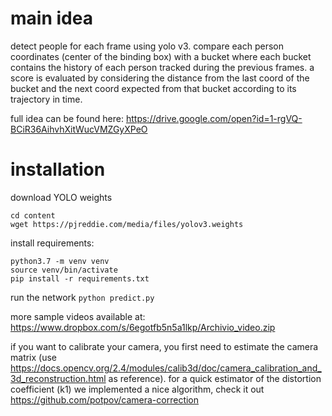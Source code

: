 # main idea

detect people for each frame using yolo v3.
compare each person coordinates (center of the binding box) with a bucket 
where each bucket contains the history of each person tracked during the previous frames.
a score is evaluated by considering the distance from the last coord of the 
bucket and the next coord expected from that bucket according to its trajectory in time.

full idea can be found here: https://drive.google.com/open?id=1-rgVQ-BCiR36AihvhXitWucVMZGyXPeO

# installation

download YOLO weights
```
cd content
wget https://pjreddie.com/media/files/yolov3.weights
```

install requirements:
```
python3.7 -m venv venv
source venv/bin/activate
pip install -r requirements.txt
```

run the network
``` python predict.py ```

more sample videos available at: https://www.dropbox.com/s/6egotfb5n5a1lkp/Archivio_video.zip

if you want to calibrate your camera, you first need to estimate the camera matrix
(use https://docs.opencv.org/2.4/modules/calib3d/doc/camera_calibration_and_3d_reconstruction.html as 
reference). for a quick estimator of the distortion coefficient (k1) we implemented a nice algorithm, 
check it out https://github.com/potpov/camera-correction



